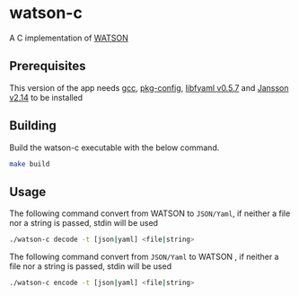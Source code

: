 # watson-c

A C implementation of [WATSON](https://github.com/genkami/watson)

## Prerequisites

This version of the app needs [gcc](https://gcc.gnu.org/), [pkg-config](https://www.freedesktop.org/wiki/Software/pkg-config/), [libfyaml v0.5.7](https://github.com/pantoniou/libfyaml) and [Jansson v2.14](https://github.com/akheron/jansson) to be installed

## Building

Build the watson-c executable with the below command.

```sh
make build
```

## Usage

The following command convert from WATSON to `JSON/Yaml`, if neither a file nor a string is passed, stdin will be used

```sh
./watson-c decode -t [json|yaml] <file|string>
```

The following command convert from `JSON/Yaml` to WATSON , if neither a file nor a string is passed, stdin will be used

```sh
./watson-c encode -t [json|yaml] <file|string>
```
